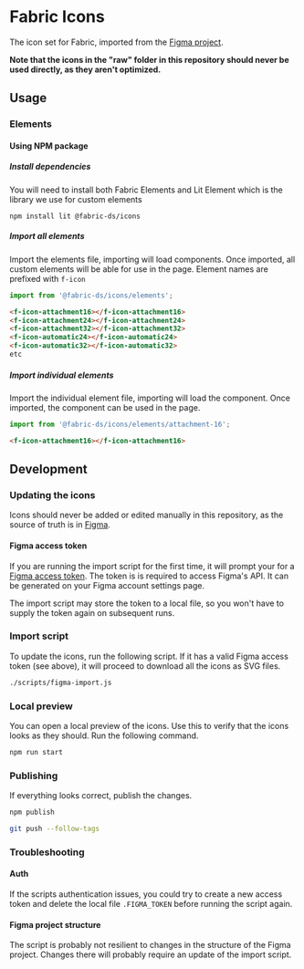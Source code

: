 # Fabric Icons

The icon set for Fabric, imported from the [Figma project](https://www.figma.com/file/pY4zC5fnUv7CPjwSrJV9nT/).

**Note that the icons in the "raw" folder in this repository should never be used directly, as they aren't optimized.**

## Usage

### Elements

#### Using NPM package

##### Install dependencies

You will need to install both Fabric Elements and Lit Element which is the library we use for custom elements

```
npm install lit @fabric-ds/icons
```

##### Import all elements

Import the elements file, importing will load components. 
Once imported, all custom elements will be able for use in the page. Element names are prefixed with `f-icon`

```js
import from '@fabric-ds/icons/elements';
```

```html
<f-icon-attachment16></f-icon-attachment16>
<f-icon-attachment24></f-icon-attachment24>
<f-icon-attachment32></f-icon-attachment32>
<f-icon-automatic24></f-icon-automatic24>
<f-icon-automatic32></f-icon-automatic32>
etc
```

##### Import individual elements

Import the individual element file, importing will load the component. 
Once imported, the component can be used in the page.

```js
import from '@fabric-ds/icons/elements/attachment-16';
```

```html
<f-icon-attachment16></f-icon-attachment16>
```

## Development

### Updating the icons

Icons should never be added or edited manually in this repository, as the source of truth is in [Figma](https://www.figma.com/file/pY4zC5fnUv7CPjwSrJV9nT/).

#### Figma access token

If you are running the import script for the first time, it will prompt your for a [Figma access token](https://www.figma.com/developers/api#access-tokens). The token is is required to access Figma's API. It can be generated on your Figma account settings page.

The import script may store the token to a local file, so you won't have to supply the token again on subsequent runs.

### Import script

To update the icons, run the following script. If it has a valid Figma access token (see above), it will proceed to download all the icons as SVG files.

```sh
./scripts/figma-import.js
```

### Local preview

You can open a local preview of the icons. Use this to verify that the icons looks as they should. Run the following command.

```sh
npm run start
```

### Publishing

If everything looks correct, publish the changes.

```sh
npm publish
```

```sh
git push --follow-tags
```

### Troubleshooting

#### Auth

If the scripts authentication issues, you could try to create a new access token and delete the local file `.FIGMA_TOKEN` before running the script again.

#### Figma project structure

The script is probably not resilient to changes in the structure of the Figma project. Changes there will probably require an update of the import script.
